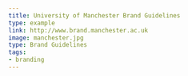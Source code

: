 ```yaml
---
title: University of Manchester Brand Guidelines
type: example
link: http://www.brand.manchester.ac.uk
image: manchester.jpg
type: Brand Guidelines
tags:
- branding
---
```

